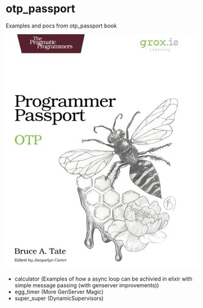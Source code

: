 # otp_passport
Examples and pocs from otp_passport book

![logo](logo.png)

- calculator (Examples of how a async loop can be achivied in elixir with simple message passing (with genserver improvements))
- egg_timer (More GenServer Magic)
- super_super (DynamicSupervisors)

